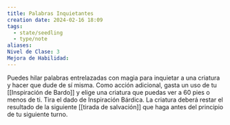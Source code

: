 ```yaml
---
title: Palabras Inquietantes
creation date: 2024-02-16 18:09
tags:
  - state/seedling
  - type/note
aliases: 
Nivel de Clase: 3
Mejora de Habilidad:
---
```

Puedes hilar palabras entrelazadas con magia para inquietar a una criatura y hacer que dude de sí
misma.
Como acción adicional, gasta un uso de tu [[Inspiración de Bardo]] y elige una criatura que puedas ver a 60 pies o menos de ti. Tira el dado de Inspiración Bárdica.
La criatura deberá restar el resultado de la siguiente [[tirada de salvación]] que haga antes del principio de tu siguiente turno.
